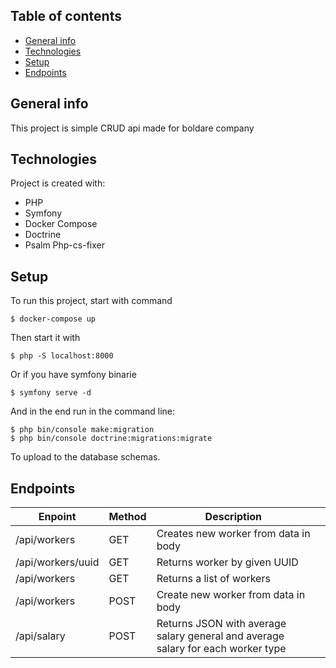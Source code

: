 ## Table of contents
* [General info](#general-info)
* [Technologies](#technologies)
* [Setup](#setup)
* [Endpoints](#endpoints)

## General info
This project is simple CRUD api made for boldare company
	
## Technologies
Project is created with:
* PHP
* Symfony
* Docker Compose
* Doctrine
* Psalm Php-cs-fixer
	
## Setup
To run this project, start with command 

```
$ docker-compose up
```
Then start it with 
```
$ php -S localhost:8000
```
Or if you have symfony binarie
```
$ symfony serve -d
```
And in the end run in the command line:
```
$ php bin/console make:migration
$ php bin/console doctrine:migrations:migrate
```
To upload to the database schemas.

## Endpoints

| Enpoint            | Method | Description                                                                      |   |
|--------------------|--------|----------------------------------------------------------------------------------|---|
| /api/workers       | GET    | Creates new worker from data in body                                             |   |
| /api/workers/uuid  | GET    | Returns worker by given UUID                                                     |   |
| /api/workers       | GET    | Returns a list of workers                                                        |   |
| /api/workers       | POST   | Create new worker from data in body                                              |   |
| /api/salary        | POST   | Returns JSON with average salary general and average salary for each worker type |   |
